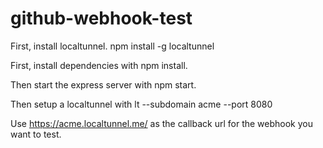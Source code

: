 # github-webhook-test

First, install localtunnel. npm install -g localtunnel

First, install dependencies with npm install.

Then start the express server with npm start.

Then setup a localtunnel with lt --subdomain acme --port 8080

Use https://acme.localtunnel.me/ as the callback url for the webhook you want to test.